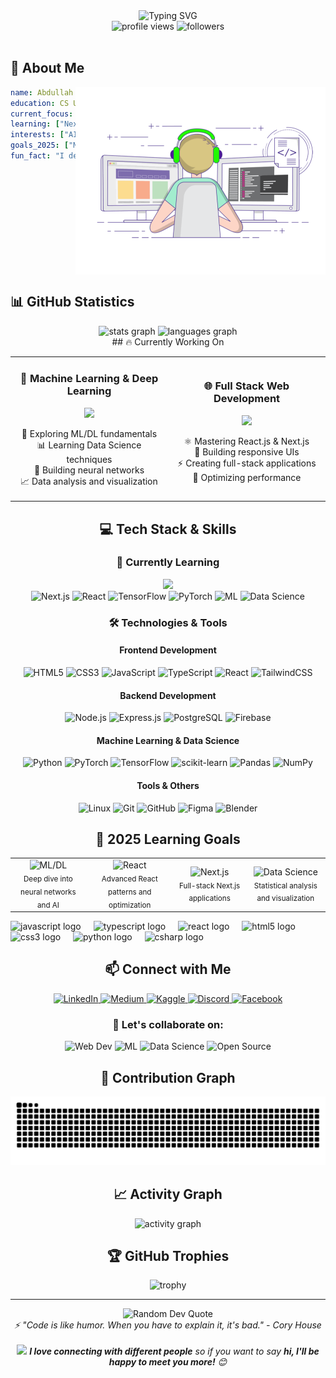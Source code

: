 <div align="center">
  <img src="https://readme-typing-svg.herokuapp.com?font=Fira+Code&size=28&duration=3000&pause=1000&color=BD93F9&center=true&vCenter=true&width=800&lines=Hi+%F0%9F%91%8B%2C+I'm+Abdullah+Al+Jubaer;CS+Undergrad+%7C+Full+Stack+Developer;Machine+Learning+Enthusiast+%F0%9F%A4%96;Coding+my+way+out+of+a+deadlock+%F0%9F%9A%80" alt="Typing SVG" />
</div>

<div align="center">
  <img src="https://komarev.com/ghpvc/?username=jubaer36&label=Profile%20views&color=blueviolet&style=for-the-badge" alt="profile views" />
  <img src="https://img.shields.io/github/followers/jubaer36?label=Followers&style=for-the-badge&color=blueviolet" alt="followers" />
</div>

<br/>

## 🚀 About Me

<img align="right" alt="Coding" width="400" src="https://raw.githubusercontent.com/devSouvik/devSouvik/master/gif3.gif">

```yaml
name: Abdullah Al Jubaer
education: CS Undergrad
current_focus: ["Machine Learning", "Deep Learning", "Full Stack Development"]
learning: ["Next.js", "React.js", "ML/DL", "Data Science", "Backend"]
interests: ["AI/ML", "Web Development", "App Development"]
goals_2025: ["Master Full Stack Development", "Contribute to Open Source Projects" , "Publish a paper on ML/DL"]
fun_fact: "I debug with console.log and I'm not ashamed! 🐛"
```

<br clear="both"/>

## 📊 GitHub Statistics

<div align="center">
  <img src="https://github-readme-stats.vercel.app/api?username=jubaer36&hide_title=false&hide_rank=false&show_icons=true&include_all_commits=true&count_private=true&disable_animations=false&theme=tokyonight&locale=en&hide_border=true" height="165" alt="stats graph"  />
  <img src="https://github-readme-stats.vercel.app/api/top-langs?username=jubaer36&locale=en&hide_title=false&layout=compact&card_width=320&langs_count=8&theme=tokyonight&hide_border=true" height="165" alt="languages graph"  />
</div>

<div align="center">
## 🔥 Currently Working On

<div align="center">
  <table>
    <tr>
      <td align="center" width="50%">
        <h3>🤖 Machine Learning & Deep Learning</h3>
        <img src="https://media.giphy.com/media/LaVp0AyqR5bGsC5Cbm/giphy.gif" width="300"/>
        <br/>
        <p>🔬 Exploring ML/DL fundamentals<br/>
        📊 Learning Data Science techniques<br/>
        🧠 Building neural networks<br/>
        📈 Data analysis and visualization</p>
      </td>
      <td align="center" width="50%">
        <h3>🌐 Full Stack Web Development</h3>
        <img src="https://media.giphy.com/media/RbDKaczqWovIugyJmW/giphy.gif" width="300"/>
        <br/>
        <p>⚛️ Mastering React.js & Next.js<br/>
        🎨 Building responsive UIs<br/>
        ⚡ Creating full-stack applications<br/>
        🚀 Optimizing performance</p>
      </td>
    </tr>
  </table>
</div>

## 💻 Tech Stack & Skills

### 🎯 Currently Learning
<div align="center">
  <img src="https://skillicons.dev/icons?i=nextjs,react,tensorflow,pytorch,nodejs,express" />
  <br/>
  <img src="https://img.shields.io/badge/Next.js-000000?style=for-the-badge&logo=next.js&logoColor=white" alt="Next.js"/>
  <img src="https://img.shields.io/badge/React-20232A?style=for-the-badge&logo=react&logoColor=61DAFB" alt="React"/>
  <img src="https://img.shields.io/badge/TensorFlow-FF6F00?style=for-the-badge&logo=tensorflow&logoColor=white" alt="TensorFlow"/>
  <img src="https://img.shields.io/badge/PyTorch-EE4C2C?style=for-the-badge&logo=pytorch&logoColor=white" alt="PyTorch"/>
  <img src="https://img.shields.io/badge/Machine%20Learning-FF6F61?style=for-the-badge&logo=python&logoColor=white" alt="ML"/>
  <img src="https://img.shields.io/badge/Data%20Science-4CAF50?style=for-the-badge&logo=anaconda&logoColor=white" alt="Data Science"/>
</div>

### 🛠️ Technologies & Tools

<div align="center">

#### Frontend Development
<img src="https://img.shields.io/badge/HTML5-E34F26?style=for-the-badge&logo=html5&logoColor=white" alt="HTML5"/>
<img src="https://img.shields.io/badge/CSS3-1572B6?style=for-the-badge&logo=css3&logoColor=white" alt="CSS3"/>
<img src="https://img.shields.io/badge/JavaScript-F7DF1E?style=for-the-badge&logo=javascript&logoColor=black" alt="JavaScript"/>
<img src="https://img.shields.io/badge/TypeScript-007ACC?style=for-the-badge&logo=typescript&logoColor=white" alt="TypeScript"/>
<img src="https://img.shields.io/badge/React-20232A?style=for-the-badge&logo=react&logoColor=61DAFB" alt="React"/>
<img src="https://img.shields.io/badge/Tailwind_CSS-38B2AC?style=for-the-badge&logo=tailwind-css&logoColor=white" alt="TailwindCSS"/>

#### Backend Development
<img src="https://img.shields.io/badge/Node.js-43853D?style=for-the-badge&logo=node.js&logoColor=white" alt="Node.js"/>
<img src="https://img.shields.io/badge/Express.js-404D59?style=for-the-badge" alt="Express.js"/>
<img src="https://img.shields.io/badge/PostgreSQL-316192?style=for-the-badge&logo=postgresql&logoColor=white" alt="PostgreSQL"/>
<img src="https://img.shields.io/badge/Firebase-039BE5?style=for-the-badge&logo=Firebase&logoColor=white" alt="Firebase"/>

#### Machine Learning & Data Science
<img src="https://img.shields.io/badge/Python-3776AB?style=for-the-badge&logo=python&logoColor=white" alt="Python"/>
<img src="https://img.shields.io/badge/PyTorch-EE4C2C?style=for-the-badge&logo=PyTorch&logoColor=white" alt="PyTorch"/>
<img src="https://img.shields.io/badge/TensorFlow-FF6F00?style=for-the-badge&logo=tensorflow&logoColor=white" alt="TensorFlow"/>
<img src="https://img.shields.io/badge/scikit--learn-F7931E?style=for-the-badge&logo=scikit-learn&logoColor=white" alt="scikit-learn"/>
<img src="https://img.shields.io/badge/Pandas-2C2D72?style=for-the-badge&logo=pandas&logoColor=white" alt="Pandas"/>
<img src="https://img.shields.io/badge/Numpy-777BB4?style=for-the-badge&logo=numpy&logoColor=white" alt="NumPy"/>

#### Tools & Others
<img src="https://img.shields.io/badge/Linux-FCC624?style=for-the-badge&logo=linux&logoColor=black" alt="Linux"/>
<img src="https://img.shields.io/badge/GIT-E44C30?style=for-the-badge&logo=git&logoColor=white" alt="Git"/>
<img src="https://img.shields.io/badge/GitHub-100000?style=for-the-badge&logo=github&logoColor=white" alt="GitHub"/>
<img src="https://img.shields.io/badge/Figma-F24E1E?style=for-the-badge&logo=figma&logoColor=white" alt="Figma"/>
<img src="https://img.shields.io/badge/Blender-F5792A?style=for-the-badge&logo=blender&logoColor=white" alt="Blender"/>

</div>

## 🎯 2025 Learning Goals

<div align="center">
  <table>
    <tr>
      <td align="center">
        <img src="https://img.shields.io/badge/🤖%20Advanced%20ML/DL-FF6B6B?style=for-the-badge" alt="ML/DL"/>
        <br/><sub>Deep dive into neural networks and AI</sub>
      </td>
      <td align="center">
        <img src="https://img.shields.io/badge/⚛️%20React%20Mastery-61DAFB?style=for-the-badge" alt="React"/>
        <br/><sub>Advanced React patterns and optimization</sub>
      </td>
      <td align="center">
        <img src="https://img.shields.io/badge/🚀%20Next.js%20Pro-000000?style=for-the-badge" alt="Next.js"/>
        <br/><sub>Full-stack Next.js applications</sub>
      </td>
      <td align="center">
        <img src="https://img.shields.io/badge/📊%20Data%20Science-4ECDC4?style=for-the-badge" alt="Data Science"/>
        <br/><sub>Statistical analysis and visualization</sub>
      </td>
    </tr>
  </table>
</div>

<div align="left">
  <img src="https://cdn.jsdelivr.net/gh/devicons/devicon/icons/javascript/javascript-original.svg" height="30" alt="javascript logo"  />
  <img width="12" />
  <img src="https://cdn.jsdelivr.net/gh/devicons/devicon/icons/typescript/typescript-original.svg" height="30" alt="typescript logo"  />
  <img width="12" />
  <img src="https://cdn.jsdelivr.net/gh/devicons/devicon/icons/react/react-original.svg" height="30" alt="react logo"  />
  <img width="12" />
  <img src="https://cdn.jsdelivr.net/gh/devicons/devicon/icons/html5/html5-original.svg" height="30" alt="html5 logo"  />
  <img width="12" />
  <img src="https://cdn.jsdelivr.net/gh/devicons/devicon/icons/css3/css3-original.svg" height="30" alt="css3 logo"  />
  <img width="12" />
  <img src="https://cdn.jsdelivr.net/gh/devicons/devicon/icons/python/python-original.svg" height="30" alt="python logo"  />
  <img width="12" />
  <img src="https://cdn.jsdelivr.net/gh/devicons/devicon/icons/csharp/csharp-original.svg" height="30" alt="csharp logo"  />
</div>

###

## 📫 Connect with Me

<div align="center">
  <a href="https://www.linkedin.com/in/abdullah-al-jubaer-3208031aa/" target="_blank">
    <img src="https://img.shields.io/badge/LinkedIn-0077B5?style=for-the-badge&logo=linkedin&logoColor=white" alt="LinkedIn"/>
  </a>
  <a href="https://medium.com/@abdullahaljubaergem" target="_blank">
    <img src="https://img.shields.io/badge/Medium-12100E?style=for-the-badge&logo=medium&logoColor=white" alt="Medium"/>
  </a>
  <a href="https://www.kaggle.com/jubaer36" target="_blank">
    <img src="https://img.shields.io/badge/Kaggle-20BEFF?style=for-the-badge&logo=kaggle&logoColor=white" alt="Kaggle"/>
  </a>
  <a href="https://discordapp.com/users/_sol_36" target="_blank">
    <img src="https://img.shields.io/badge/Discord-7289DA?style=for-the-badge&logo=discord&logoColor=white" alt="Discord"/>
  </a>
  <a href="https://www.facebook.com/abdullahaljubaer.gem36" target="_blank">
    <img src="https://img.shields.io/badge/Facebook-1877F2?style=for-the-badge&logo=facebook&logoColor=white" alt="Facebook"/>
  </a>
</div>

<div align="center">
  <h3>💬 Let's collaborate on:</h3>
  <img src="https://img.shields.io/badge/🌐%20Web%20Development-4285F4?style=flat-square" alt="Web Dev"/>
  <img src="https://img.shields.io/badge/🤖%20Machine%20Learning-FF6F00?style=flat-square" alt="ML"/>
  <img src="https://img.shields.io/badge/📊%20Data%20Science-34A853?style=flat-square" alt="Data Science"/>
  <img src="https://img.shields.io/badge/🚀%20Open%20Source-EA4335?style=flat-square" alt="Open Source"/>
</div>

## 🐍 Contribution Graph

<div align="center">
  <img src="https://raw.githubusercontent.com/jubaer36/jubaer36/output/snake.svg" alt="Snake animation" />
</div>

## 📈 Activity Graph

<div align="center">
  <img src="https://github-readme-activity-graph.vercel.app/graph?username=jubaer36&bg_color=1a1b27&color=70a5fd&line=70a5fd&point=ffffff&area=true&hide_border=true" alt="activity graph"/>
</div>

## 🏆 GitHub Trophies

<div align="center">
  <img src="https://github-profile-trophy.vercel.app/?username=jubaer36&theme=tokyonight&no-frame=true&no-bg=true&row=1&column=7" alt="trophy"/>
</div>

---

<div align="center">
  <img src="https://quotes-github-readme.vercel.app/api?type=horizontal&theme=tokyonight" alt="Random Dev Quote"/>
</div>

<div align="center">
  <i>⚡ "Code is like humor. When you have to explain it, it's bad." - Cory House</i>
  <br/>
  <br/>
  <img src="https://media.giphy.com/media/LnQjpWaON8nhr21vNW/giphy.gif" width="60"> <em><b>I love connecting with different people</b> so if you want to say <b>hi, I'll be happy to meet you more!</b> 😊</em>
</div>
